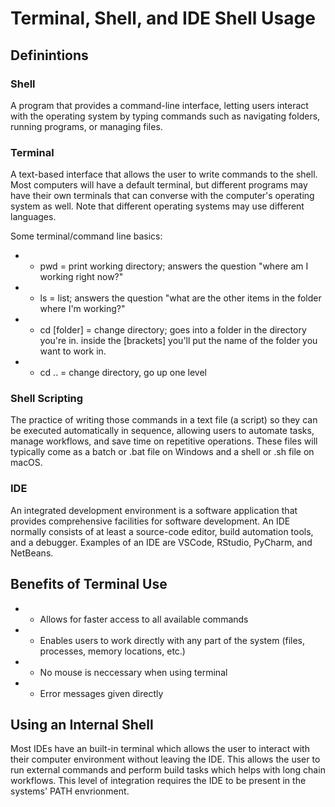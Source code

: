 # Terminal, Shell, and IDE Shell Usage

## Definintions
### Shell 
A program that provides a command-line interface, letting users interact with the operating system by typing commands such as navigating folders, running programs, or managing files.

### Terminal
A text-based interface that allows the user to write commands to the shell. Most computers will have a default terminal, but different programs may have their own terminals that can converse with the computer's operating system as well. Note that different operating systems may use different languages. 

Some terminal/command line basics:
- * pwd = print working directory; answers the question "where am I working right now?"
- * ls = list; answers the question "what are the other items in the folder where I'm working?"
- * cd [folder] = change directory; goes into a folder in the directory you're in. inside the [brackets] you'll put the name of the folder you want to work in.
- * cd .. = change directory, go up one level

### Shell Scripting
The practice of writing those commands in a text file (a script) so they can be executed automatically in sequence, allowing users to automate tasks, manage workflows, and save time on repetitive operations. These files will typically come as a batch or .bat file on Windows and a shell or .sh file on macOS. 

### IDE
An integrated development environment is a software application that provides comprehensive facilities for software development. An IDE normally consists of at least a source-code editor, build automation tools, and a debugger. Examples of an IDE are VSCode, RStudio, PyCharm, and NetBeans.

## Benefits of Terminal Use
- * Allows for faster access to all available commands
- * Enables users to work directly with any part of the system (files, processes, memory locations, etc.)
- * No mouse is neccessary when using terminal
- * Error messages given directly

## Using an Internal Shell
Most IDEs have an built-in terminal which allows the user to interact with their computer environment without leaving the IDE. This allows the user to run external commands and perform build tasks which helps with long chain workflows. This level of integration requires the IDE to be present in the systems' PATH envrionment. 
